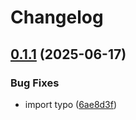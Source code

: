 # Changelog

## [0.1.1](https://github.com/Loop3D/plugin_map2loop/compare/v0.1.0...v0.1.1) (2025-06-17)


### Bug Fixes

* import typo ([6ae8d3f](https://github.com/Loop3D/plugin_map2loop/commit/6ae8d3f6b2a7daedd79ed039eac9de129af7713b))

